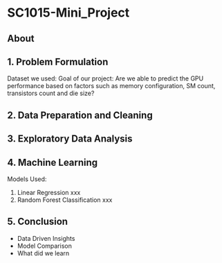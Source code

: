 # SC1015-Mini_Project

## About


## 1. Problem Formulation
Dataset we used:
Goal of our project:
Are we able to predict the GPU performance based on factors such as memory configuration, SM count, transistors count and die size? 

## 2. Data Preparation and Cleaning

## 3. Exploratory Data Analysis

## 4. Machine Learning
Models Used:
1. Linear Regression
     xxx
2. Random Forest Classification
     xxx

## 5. Conclusion 
-  Data Driven Insights
-  Model Comparison
-  What did we learn



